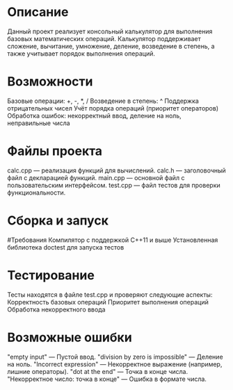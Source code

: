 # Описание

Данный проект реализует консольный калькулятор для выполнения базовых математических операций. Калькулятор поддерживает сложение, вычитание, умножение, деление, возведение в степень, а также учитывает порядок выполнения операций.

# Возможности

Базовые операции: +, -, *, /
Возведение в степень: ^
Поддержка отрицательных чисел
Учёт порядка операций (приоритет операторов)
Обработка ошибок: некорректный ввод, деление на ноль, неправильные числа

# Файлы проекта

calc.cpp — реализация функций для вычислений.
calc.h — заголовочный файл с декларацией функций.
main.cpp — основной файл с пользовательским интерфейсом.
test.cpp — файл тестов для проверки функциональности.

# Сборка и запуск
  #Требования
Компилятор с поддержкой C++11 и выше
Установленная библиотека doctest для запуска тестов

# Тестирование

Тесты находятся в файле test.cpp и проверяют следующие аспекты:
Корректность базовых операций
Приоритет выполнения операций
Обработка некорректного ввода

# Возможные ошибки

"empty input" — Пустой ввод.
"division by zero is impossible" — Деление на ноль.
"Incorrect expression" — Некорректное выражение (например, лишние операторы).
"dot at the end" — Точка в конце числа.
"Некорректное число: точка в конце" — Ошибка в формате числа.
